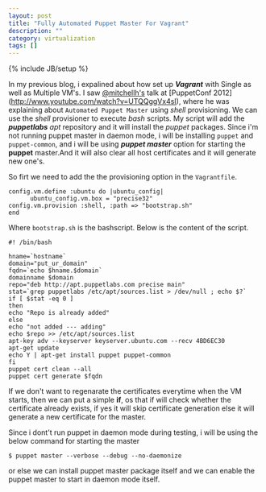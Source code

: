 ```yaml
---
layout: post
title: "Fully Automated Puppet Master For Vagrant"
description: ""
category: virtualization 
tags: []
---
```

{% include JB/setup %}

In my previous blog, i expalined about how set up ***Vagrant*** with Single as well as Multiple VM's. I saw [@mitchellh's](https://twitter.com/mitchellh) talk at [PuppetConf 2012] (http://www.youtube.com/watch?v=UTQQggVx4sI), where he was explaining about `Automated Puppet Master` using *shell* provisioning. We can use the *shell* provisioner to execute *bash* scripts. My script will add the ***puppetlabs*** *apt* repository and it will install the *puppet* packages. Since i'm not running puppet master in daemon mode, i will be installing `puppet` and `puppet-common`, and i will be using ***puppet master*** option for starting the **puppet** master.And it will also clear all host certificates and it will generate new one's.

So firt we need to add the the provisioning option in the `Vagrantfile`.

	config.vm.define :ubuntu do |ubuntu_config|
    	  ubuntu_config.vm.box = "precise32"
	config.vm.provision :shell, :path => "bootstrap.sh"
  	end

Where `bootstrap.sh` is the bashscript. Below is the content of the script.

	#! /bin/bash

	hname=`hostname`
	domain="put_ur_domain"
	fqdn=`echo $hname.$domain`
	domainname $domain
	repo="deb http://apt.puppetlabs.com precise main"
	stat=`grep puppetlabs /etc/apt/sources.list > /dev/null ; echo $?`
	if [ $stat -eq 0 ]
	then
	echo "Repo is already added"
	else
	echo "not added --- adding"
	echo $repo >> /etc/apt/sources.list
	apt-key adv --keyserver keyserver.ubuntu.com --recv 4BD6EC30
	apt-get update
	echo Y | apt-get install puppet puppet-common
	fi
	puppet cert clean --all
	puppet cert generate $fqdn

If we don't want to regenarate the certificates everytime when the VM starts, then we can put a simple **if**, os that if will check whether the certificate already exists, if yes it will skip certificate generation else it will generate a new certificate for the master.

Since i dont't run puppet in daemon mode during testing, i will be using the below command for starting the master

	$ puppet master --verbose --debug --no-daemonize

or else we can install puppet master package itself and we can enable the puppet master to start in daemon mode itself. 
 
